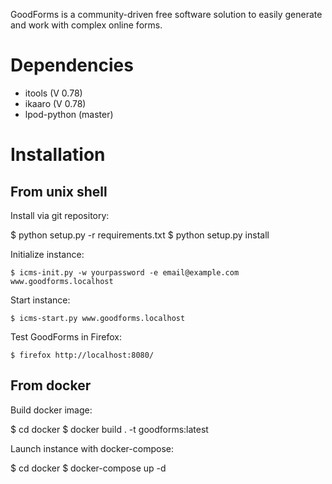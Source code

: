 GoodForms is a community-driven free software solution to easily generate and work with complex online forms.


Dependencies
=====================

  - itools (V 0.78)
  - ikaaro (V 0.78)
  - lpod-python (master)

Installation
=====================

From unix shell
----------------------------

Install via git repository:

  $ python setup.py -r requirements.txt
  $ python setup.py install


Initialize instance:

    $ icms-init.py -w yourpassword -e email@example.com www.goodforms.localhost

Start instance:

    $ icms-start.py www.goodforms.localhost

Test GoodForms in Firefox:

    $ firefox http://localhost:8080/


From docker
----------------------------

Build docker image:

   $ cd docker
   $ docker build . -t goodforms:latest

Launch instance with docker-compose:

   $ cd docker
   $ docker-compose up -d
